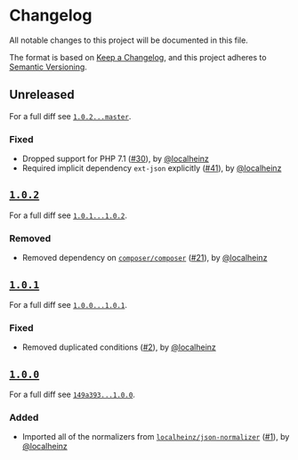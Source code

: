 # Changelog

All notable changes to this project will be documented in this file.

The format is based on [Keep a Changelog](https://keepachangelog.com/en/1.0.0/), and this project adheres to [Semantic Versioning](https://semver.org/spec/v2.0.0.html).

## Unreleased

For a full diff see [`1.0.2...master`][1.0.2...master].

### Fixed

* Dropped support for PHP 7.1 ([#30]), by [@localheinz]
* Required implicit dependency `ext-json` explicitly ([#41]), by [@localheinz]

## [`1.0.2`][1.0.2]

For a full diff see [`1.0.1...1.0.2`][1.0.1...1.0.2].

### Removed

* Removed dependency on [`composer/composer`](https://github.com/composer/composer) ([#21]), by [@localheinz]

## [`1.0.1`][1.0.1]

For a full diff see [`1.0.0...1.0.1`][1.0.0...1.0.1].

### Fixed

* Removed duplicated conditions ([#2]), by [@localheinz]

## [`1.0.0`][1.0.0]

For a full diff see [`149a393...1.0.0`][149a393...1.0.0].

### Added

* Imported all of the normalizers from [`localheinz/json-normalizer`](https://github.com/localheinz/composer-normalize/tree/dcf55c24e2dfa49f7be594bfe50aa3c636b84501) ([#1]), by [@localheinz]

[1.0.0]: https://github.com/localheinz/composer-json-normalizer/releases/tag/1.0.0
[1.0.1]: https://github.com/localheinz/composer-json-normalizer/releases/tag/1.0.1
[1.0.2]: https://github.com/localheinz/composer-json-normalizer/releases/tag/1.0.2

[149a393...1.0.0]: https://github.com/localheinz/composer-json-normalizer/compare/149a393...1.0.0
[1.0.0...1.0.1]: https://github.com/localheinz/composer-json-normalizer/compare/1.0.0...1.0.1
[1.0.1...1.0.2]: https://github.com/localheinz/composer-json-normalizer/compare/1.0.1...1.0.2
[1.0.2...master]: https://github.com/localheinz/composer-json-normalizer/compare/1.0.2...master

[#1]: https://github.com/localheinz/composer-json-normalizer/pull/1
[#2]: https://github.com/localheinz/composer-json-normalizer/pull/2
[#21]: https://github.com/localheinz/composer-json-normalizer/pull/21
[#30]: https://github.com/localheinz/composer-json-normalizer/pull/30
[#41]: https://github.com/localheinz/composer-json-normalizer/pull/41

[@localheinz]: https://github.com/localheinz
